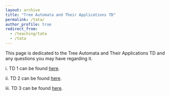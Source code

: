 ```yaml
---
layout: archive
title: "Tree Automata and Their Applications TD"
permalink: /tata/
author_profile: true
redirect_from:
  - /teaching/tata
  - /tata
---
```


This page is dedicated to the Tree Automata and Their Applications TD and any questions you may have regarding it.

i. TD 1 can be found [here](TD_tata1/td1.pdf).


ii. TD 2 can be found [here](TD_tata2/td2.pdf).


iii. TD 3 can be found [here](TD_tata3/td3.pdf).
